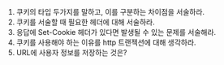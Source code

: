 1. 쿠키의 타입 두가지를 말하고, 이를 구분하는 차이점을 서술하라.
2. 쿠키를 서술할 때 필요한 헤더에 대해 서술하라.
3. 응답에 Set-Cookie 헤더가 있다면 발생될 수 있는 문제를 서술해라.
4. 쿠키를 사용해야 하는 이유를 http 트랜젝션에 대해 생각하라.
5. URL에 사용자 정보를 저장하는 것은?